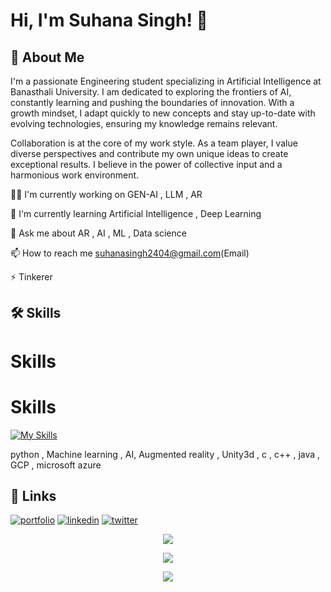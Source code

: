 


  # Hi, I'm Suhana Singh! 👋


## 🚀 About Me
I'm a passionate Engineering student specializing in Artificial Intelligence at Banasthali University.
I am dedicated to exploring the frontiers of AI, constantly learning and pushing the boundaries of innovation.
With a growth mindset, I adapt quickly to new concepts and stay up-to-date with evolving technologies, ensuring my knowledge remains relevant.

Collaboration is at the core of my work style. As a team player, I value diverse perspectives and contribute my own unique ideas to create exceptional results. I believe in the power of collective input and a harmonious work environment.

👩‍💻 I'm currently working on GEN-AI , LLM , AR

🧠 I'm currently learning Artificial Intelligence , Deep Learning 

💬 Ask me about AR , AI , ML , Data science

📫 How to reach me suhanasingh2404@gmail.com(Email)

⚡️ Tinkerer 



## 🛠 Skills
# Skills

# Skills

[![My Skills](https://skillicons.dev/icons?i=py,unity,c,c++,gcp,azure)](https://skillicons.dev)


python , Machine learning , AI, Augmented reality , Unity3d , c , c++ , java , GCP , microsoft azure 





## 🔗 Links
[![portfolio](https://img.shields.io/badge/my_portfolio-000?style=for-the-badge&logo=ko-fi&logoColor=white)](https://github.com/Suhana244/)
[![linkedin](https://img.shields.io/badge/linkedin-0A66C2?style=for-the-badge&logo=linkedin&logoColor=white)](https://www.linkedin.com/in/suhana-singh-23a875248/)
[![twitter](https://img.shields.io/badge/twitter-1DA1F2?style=for-the-badge&logo=twitter&logoColor=white)](twitter.com/SUHANA_SINGH24/)

<p align="center">
 <img src=https://github-readme-stats.vercel.app/api?username=Suhana244&theme=dracula&show_icons=true&hide_border=false&count_private=true)
</p>
<p align="center">
 <img src=https://github-readme-streak-stats.herokuapp.com/?user=Suhana244&theme=dracula&hide_border=false)
</p>
<p align="center">
  <img src="https://github-readme-stats.vercel.app/api/top-langs/?username=Suhana244&theme=darcula&show_icons=true&hide_border=false&layout=compact">
</p>


